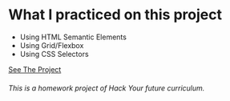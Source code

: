 

<h1>What I practiced on this project</h1>
<ul>
  <li>Using HTML Semantic Elements</li>
  <li> Using Grid/Flexbox</li>
  <li>Using CSS Selectors</li>
</ul>
<a href="https://mahlafdf.github.io/Resume"> See The Project </a>
<h6>This is a homework project of Hack Your future curriculum.</h6>

